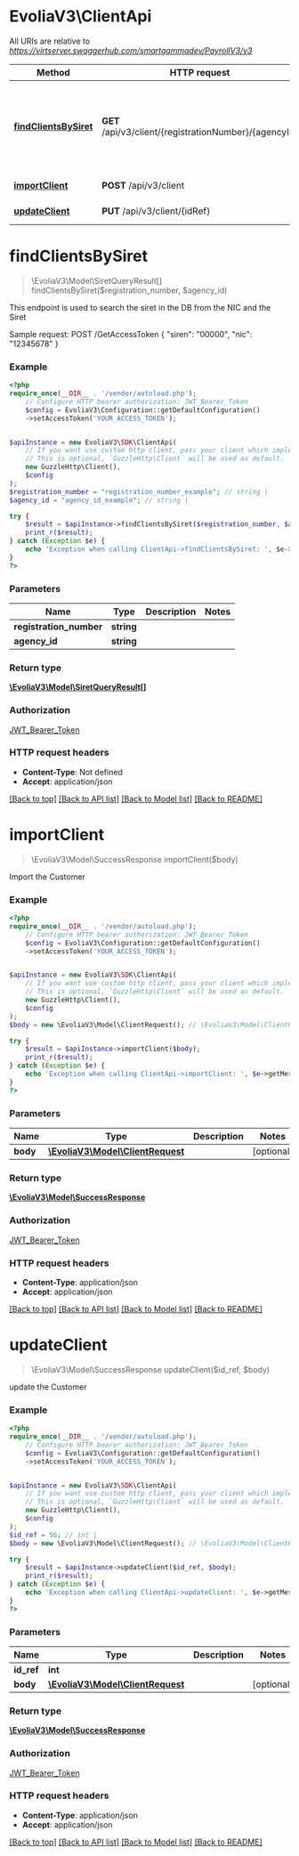 # EvoliaV3\ClientApi

All URIs are relative to *https://virtserver.swaggerhub.com/smartgammadev/PayrollV3/v3*

Method | HTTP request | Description
------------- | ------------- | -------------
[**findClientsBySiret**](ClientApi.md#findclientsbysiret) | **GET** /api/v3/client/{registrationNumber}/{agencyId} | This endpoint is used to search the siret in the DB from the NIC and the Siret
[**importClient**](ClientApi.md#importclient) | **POST** /api/v3/client | Import the Customer
[**updateClient**](ClientApi.md#updateclient) | **PUT** /api/v3/client/{idRef} | update the Customer

# **findClientsBySiret**
> \EvoliaV3\Model\SiretQueryResult[] findClientsBySiret($registration_number, $agency_id)

This endpoint is used to search the siret in the DB from the NIC and the Siret

Sample request:  POST /GetAccessToken  {  \"siren\": \"00000\",  \"nic\": \"12345678\"  }

### Example
```php
<?php
require_once(__DIR__ . '/vendor/autoload.php');
    // Configure HTTP bearer authorization: JWT_Bearer_Token
    $config = EvoliaV3\Configuration::getDefaultConfiguration()
    ->setAccessToken('YOUR_ACCESS_TOKEN');


$apiInstance = new EvoliaV3\SDK\ClientApi(
    // If you want use custom http client, pass your client which implements `GuzzleHttp\ClientInterface`.
    // This is optional, `GuzzleHttp\Client` will be used as default.
    new GuzzleHttp\Client(),
    $config
);
$registration_number = "registration_number_example"; // string | 
$agency_id = "agency_id_example"; // string | 

try {
    $result = $apiInstance->findClientsBySiret($registration_number, $agency_id);
    print_r($result);
} catch (Exception $e) {
    echo 'Exception when calling ClientApi->findClientsBySiret: ', $e->getMessage(), PHP_EOL;
}
?>
```

### Parameters

Name | Type | Description  | Notes
------------- | ------------- | ------------- | -------------
 **registration_number** | **string**|  |
 **agency_id** | **string**|  |

### Return type

[**\EvoliaV3\Model\SiretQueryResult[]**](../Model/SiretQueryResult.md)

### Authorization

[JWT_Bearer_Token](../../README.md#JWT_Bearer_Token)

### HTTP request headers

 - **Content-Type**: Not defined
 - **Accept**: application/json

[[Back to top]](#) [[Back to API list]](../../README.md#documentation-for-api-endpoints) [[Back to Model list]](../../README.md#documentation-for-models) [[Back to README]](../../README.md)

# **importClient**
> \EvoliaV3\Model\SuccessResponse importClient($body)

Import the Customer

### Example
```php
<?php
require_once(__DIR__ . '/vendor/autoload.php');
    // Configure HTTP bearer authorization: JWT_Bearer_Token
    $config = EvoliaV3\Configuration::getDefaultConfiguration()
    ->setAccessToken('YOUR_ACCESS_TOKEN');


$apiInstance = new EvoliaV3\SDK\ClientApi(
    // If you want use custom http client, pass your client which implements `GuzzleHttp\ClientInterface`.
    // This is optional, `GuzzleHttp\Client` will be used as default.
    new GuzzleHttp\Client(),
    $config
);
$body = new \EvoliaV3\Model\ClientRequest(); // \EvoliaV3\Model\ClientRequest | 

try {
    $result = $apiInstance->importClient($body);
    print_r($result);
} catch (Exception $e) {
    echo 'Exception when calling ClientApi->importClient: ', $e->getMessage(), PHP_EOL;
}
?>
```

### Parameters

Name | Type | Description  | Notes
------------- | ------------- | ------------- | -------------
 **body** | [**\EvoliaV3\Model\ClientRequest**](../Model/ClientRequest.md)|  | [optional]

### Return type

[**\EvoliaV3\Model\SuccessResponse**](../Model/SuccessResponse.md)

### Authorization

[JWT_Bearer_Token](../../README.md#JWT_Bearer_Token)

### HTTP request headers

 - **Content-Type**: application/json
 - **Accept**: application/json

[[Back to top]](#) [[Back to API list]](../../README.md#documentation-for-api-endpoints) [[Back to Model list]](../../README.md#documentation-for-models) [[Back to README]](../../README.md)

# **updateClient**
> \EvoliaV3\Model\SuccessResponse updateClient($id_ref, $body)

update the Customer

### Example
```php
<?php
require_once(__DIR__ . '/vendor/autoload.php');
    // Configure HTTP bearer authorization: JWT_Bearer_Token
    $config = EvoliaV3\Configuration::getDefaultConfiguration()
    ->setAccessToken('YOUR_ACCESS_TOKEN');


$apiInstance = new EvoliaV3\SDK\ClientApi(
    // If you want use custom http client, pass your client which implements `GuzzleHttp\ClientInterface`.
    // This is optional, `GuzzleHttp\Client` will be used as default.
    new GuzzleHttp\Client(),
    $config
);
$id_ref = 56; // int | 
$body = new \EvoliaV3\Model\ClientRequest(); // \EvoliaV3\Model\ClientRequest | 

try {
    $result = $apiInstance->updateClient($id_ref, $body);
    print_r($result);
} catch (Exception $e) {
    echo 'Exception when calling ClientApi->updateClient: ', $e->getMessage(), PHP_EOL;
}
?>
```

### Parameters

Name | Type | Description  | Notes
------------- | ------------- | ------------- | -------------
 **id_ref** | **int**|  |
 **body** | [**\EvoliaV3\Model\ClientRequest**](../Model/ClientRequest.md)|  | [optional]

### Return type

[**\EvoliaV3\Model\SuccessResponse**](../Model/SuccessResponse.md)

### Authorization

[JWT_Bearer_Token](../../README.md#JWT_Bearer_Token)

### HTTP request headers

 - **Content-Type**: application/json
 - **Accept**: application/json

[[Back to top]](#) [[Back to API list]](../../README.md#documentation-for-api-endpoints) [[Back to Model list]](../../README.md#documentation-for-models) [[Back to README]](../../README.md)

